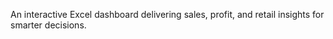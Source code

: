An interactive Excel dashboard delivering sales, profit, and retail insights for smarter decisions.
